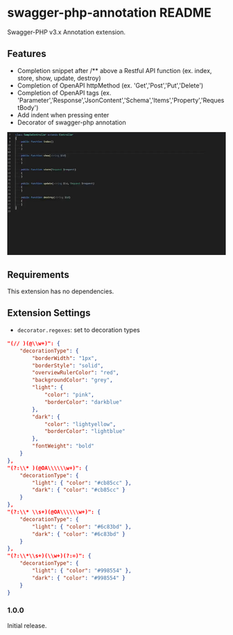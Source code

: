 # swagger-php-annotation README

Swagger-PHP v3.x Annotation extension.

## Features

* Completion snippet after /** above a Restful API function (ex. index, store, show, update, destroy)
* Completion of OpenAPI httpMethod (ex. 'Get','Post','Put','Delete')
* Completion of OpenAPI tags (ex. 'Parameter','Response','JsonContent','Schema','Items','Property','RequestBody')
* Add indent when pressing enter
* Decorator of swagger-php annotation

![features](https://github.com/qvtec/swagger-php-annotation/blob/main/assets/features.gif?raw=true)

## Requirements

This extension has no dependencies.

## Extension Settings

* `decorator.regexes`: set to decoration types

``` json
"(// )(@\\w+)": {
    "decorationType": {
        "borderWidth": "1px",
        "borderStyle": "solid",
        "overviewRulerColor": "red",
        "backgroundColor": "grey",
        "light": {
            "color": "pink",
            "borderColor": "darkblue"
        },
        "dark": {
            "color": "lightyellow",
            "borderColor": "lightblue"
        },
        "fontWeight": "bold"
    }
},
"(?:\\* )(@OA\\\\\\w+)": {
    "decorationType": {
        "light": { "color": "#cb85cc" },
        "dark": { "color": "#cb85cc" }
    }
},
"(?:\\* \\s+)(@OA\\\\\\w+)": {
    "decorationType": {
        "light": { "color": "#6c83bd" },
        "dark": { "color": "#6c83bd" }
    }
},
"(?:\\*\\s+)(\\w+)(?:=)": {
    "decorationType": {
        "light": { "color": "#998554" },
        "dark": { "color": "#998554" }
    }
}
```

### 1.0.0

Initial release.
